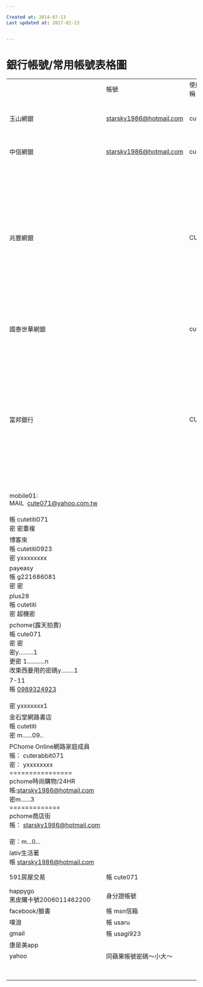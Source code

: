 ```yaml
---

Created at: 2014-07-13
Last updated at: 2017-02-13


---
```


# 銀行帳號/常用帳號表格圖


|     |     |     |     |
| --- | --- | --- | --- |
|     | 帳號  | 使用者名稱 | 密   |
| 玉山網銀 | [starsky1986@hotmail.com](mailto:starsky1986@hotmail.com) | cute071 | m....3)小大<br>卡密 :同郵局 |
| 中信網銀 | [starsky1986@hotmail.com](mailto:starsky1986@hotmail.com) | cute071 | m....3<br>卡密 :同郵局 |
| 兆豐網銀 |     | CUTE071 | m…0…(2017新改的)<br><br>* 使用者密碼為6-8位文數字(英文字母有大小寫分別)，若連續輸入錯誤達三次，將被暫停使用網路銀行服務。 |
| 國泰世華網銀 |     | cute071 | 密碼 郵局4碼<br>提款卡密 郵局6碼 |
| 富邦銀行 |     | CUTE071 | 辭條密碼四碼同郵局<br>金融卡晶片密碼同郵局<br><br>網路密碼同m.....3<br><br>電話語音代碼 0001<br>電話銀行密碼同磁條四碼 |
| mobile01:<br>MAIL  [cute071@yahoo.com.tw](mailto:cute071@yahoo.com.tw)<br><br>帳 cutetiti071<br>密 密重複 |     |     |     |
| 博客來<br>帳 cutetiti0923<br>密 yxxxxxxxx |     |     |     |
| payeasy<br>帳 g221686081<br>密 密 |     |     |     |
| plus28<br>帳 cutetiti<br>密 超機密 |     |     |     |
| pchome(露天拍賣)<br>帳 cute071<br>密 密<br>密y.........1<br>更密 1...........n<br>改東西要用的密碼y........1 |     |     |     |
| 7-11<br>帳 [0989324923](tel:0989324923)<br><br>密 yxxxxxxx1 |     |     |     |
| 金石堂網路書店<br>帳 cutetiti<br>密 m......09.. |     |     |     |
| PChome Online網路家庭成員<br>帳： cuterabbit071<br>密： yxxxxxxxx<br>\================<br>pchome時尚購物/24HR<br>帳:starsky1986@hotmail.com<br>密m......3<br>\=============<br>pchome商店街<br>帳： [starsky1986@hotmail.com](mailto:starsky1986@hotmail.com)<br><br>密：m...0... |     |     |     |
| lativ生活著<br>帳 [starsky1986@hotmail.com](mailto:starsky1986@hotmail.com) |     |     | 密 m…..3 |
| 591房屋交易 | 帳 cute071 |     | 密 1xxxxxxn |
| happygo<br>黑皮購卡號2006011462200 | 身分證帳號 |     | 1xxxxxxn |
| facebook/臉書 | 帳 msn信箱 |     | m…..3)x2 |
| 噗浪  | 帳 usaru |     | 1xxxxxxn |
| gmail | 帳 usagi923 |     | m...0... |
| 康是美app |     |     |     |
| yahoo | 同蘋果帳號密碼～小大～ |     |     |
|     |     |     |     |
|     |     |     |     |
|     |     |     |     |
|     |     |     |     |
|     |     |     |     |
|     |     |     |     |
|     |     |     |     |
|     |     |     |     |

